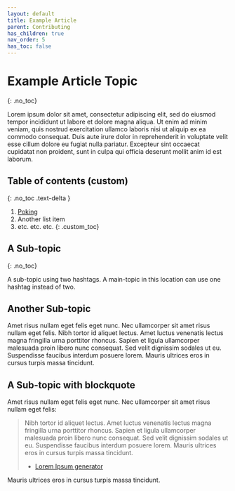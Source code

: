 ```yaml
---
layout: default
title: Example Article
parent: Contributing
has_children: true
nav_order: 5
has_toc: false
---
```

# Example Article Topic
{: .no_toc}

Lorem ipsum dolor sit amet, consectetur adipiscing elit, sed do eiusmod tempor incididunt ut labore et dolore magna aliqua. Ut enim ad minim veniam, quis nostrud exercitation ullamco laboris nisi ut aliquip ex ea commodo consequat. Duis aute irure dolor in reprehenderit in voluptate velit esse cillum dolore eu fugiat nulla pariatur. Excepteur sint occaecat cupidatat non proident, sunt in culpa qui officia deserunt mollit anim id est laborum.

## Table of contents (custom)
{: .no_toc .text-delta }
1. [Poking](https://epitaph.dev/docs/Tools/Assembly/Poking/)
2. Another list item
3. etc. etc. etc.
{: .custom_toc}
## A Sub-topic
{: .no_toc}

A sub-topic using two hashtags. A main-topic in this location can use one hashtag instead of two.

## Another Sub-topic

Amet risus nullam eget felis eget nunc. Nec ullamcorper sit amet risus nullam eget felis. Nibh tortor id aliquet lectus. Amet luctus venenatis lectus magna fringilla urna porttitor rhoncus. Sapien et ligula ullamcorper malesuada proin libero nunc consequat. Sed velit dignissim sodales ut eu. Suspendisse faucibus interdum posuere lorem. Mauris ultrices eros in cursus turpis massa tincidunt.

## A Sub-topic with blockquote

Amet risus nullam eget felis eget nunc. Nec ullamcorper sit amet risus nullam eget felis:
> Nibh tortor id aliquet lectus. Amet luctus venenatis lectus magna fringilla urna porttitor rhoncus. Sapien et ligula ullamcorper malesuada proin libero nunc consequat. Sed velit dignissim sodales ut eu. Suspendisse faucibus interdum posuere lorem. Mauris ultrices eros in cursus turpis massa tincidunt.
> - [Lorem Ipsum generator](loremipsum.io)

Mauris ultrices eros in cursus turpis massa tincidunt.
